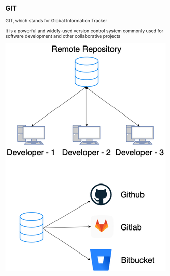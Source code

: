 ## GIT

GIT, which stands for Global Information Tracker

It is a powerful and widely-used version control system commonly used for software development and other collaborative projects

![Git](/content/git/tutorials/images/central-repository.png)